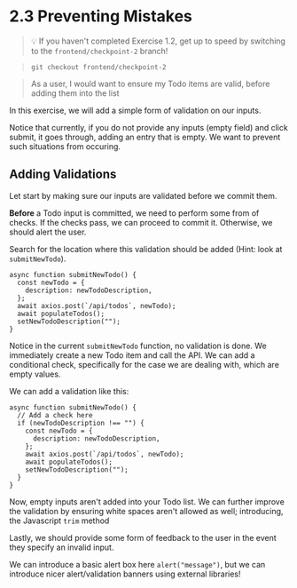 # 2.3 Preventing Mistakes

> 💡 If you haven't completed Exercise 1.2, get up to speed by switching to the `frontend/checkpoint-2` branch!

> `git checkout frontend/checkpoint-2`

> As a user, I would want to ensure my Todo items are valid, before adding them into the list

In this exercise, we will add a simple form of validation on our inputs.

Notice that currently, if you do not provide any inputs (empty field) and click submit, it goes through, adding an entry that is empty. We want to prevent such situations from occuring.

## Adding Validations

Let start by making sure our inputs are validated before we commit them.

**Before** a Todo input is committed, we need to perform some from of checks. If the checks pass, we can proceed to commit it. Otherwise, we should alert the user.

Search for the location where this validation should be added (Hint: look at `submitNewTodo`).

```tsx
async function submitNewTodo() {
  const newTodo = {
    description: newTodoDescription,
  };
  await axios.post(`/api/todos`, newTodo);
  await populateTodos();
  setNewTodoDescription("");
}
```

Notice in the current `submitNewTodo` function, no validation is done. We immediately create a new Todo item and call the API. We can add a conditional check, specifically for the case we are dealing with, which are empty values.

We can add a validation like this:

```tsx
async function submitNewTodo() {
  // Add a check here
  if (newTodoDescription !== "") {
    const newTodo = {
      description: newTodoDescription,
    };
    await axios.post(`/api/todos`, newTodo);
    await populateTodos();
    setNewTodoDescription("");
  }
}
```

Now, empty inputs aren't added into your Todo list.
We can further improve the validation by ensuring white spaces aren't allowed as well; introducing, the Javascript `trim` method

Lastly, we should provide some form of feedback to the user in the event they specify an invalid input.

We can introduce a basic alert box here `alert("message")`, but we can introduce nicer alert/validation banners using external libraries!
